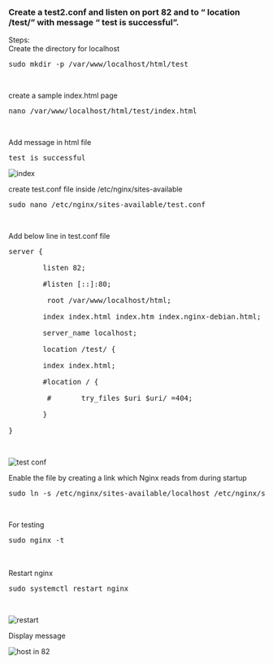 ### Create a test2.conf and listen on port 82 and  to “ location /test/” with message “ test is successful”.
Steps:<br/>
Create the directory for localhost<br/>
<pre>sudo mkdir -p /var/www/localhost/html/test</pre> <br/>
create a sample index.html page<br/>
<pre>nano /var/www/localhost/html/test/index.html</pre> <br/>
Add message in html file<br/>
<pre>test is successful</pre>

![index](https://user-images.githubusercontent.com/53372486/142105153-d53c572c-f06c-4084-9eea-09a4f6207dba.png)<br/>

create test.conf file inside /etc/nginx/sites-available<br/>
<pre>sudo nano /etc/nginx/sites-available/test.conf</pre> <br/>
Add below line in test.conf file<br/>
<pre>server {<br/>
        listen 82;<br/>
        #listen [::]:80;<br/>
         root /var/www/localhost/html;<br/>
        index index.html index.htm index.nginx-debian.html;<br/>
        server_name localhost;<br/>
        location /test/ {<br/>
        index index.html;<br/>
        #location / {<br/>
         #       try_files $uri $uri/ =404;<br/>
        }<br/>
}</pre> 
<br/>

![test conf](https://user-images.githubusercontent.com/53372486/142034857-2ecc092d-bcc9-44a9-9775-2f5900a72f35.png)<br/>

 Enable the file by creating a link which Nginx reads from during startup<br/>
<pre>sudo ln -s /etc/nginx/sites-available/localhost /etc/nginx/sites-enabled/</pre> <br/>

For testing<br/>
    <pre>sudo nginx -t</pre>   
    <br/>
Restart nginx<br/>
<pre>sudo systemctl restart nginx</pre><br/>

![restart](https://user-images.githubusercontent.com/53372486/142034074-d30b23c0-d09d-4bdf-9b41-73d3f81f090f.png)<br/>

Display message<br/>

![host in 82](https://user-images.githubusercontent.com/53372486/142034065-f5876929-5288-41e5-93f9-6070678c45f7.png)


      

